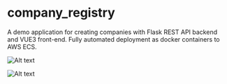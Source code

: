 # company_registry
A demo application for creating companies with Flask REST API backend and VUE3 front-end. Fully automated deployment as docker containers to AWS ECS.

![Alt text](https://just-bucket.s3.eu-north-1.amazonaws.com/architecture.png "Architecture")

![Alt text](https://just-bucket.s3.eu-north-1.amazonaws.com/pipeline.png "Pipeline")
